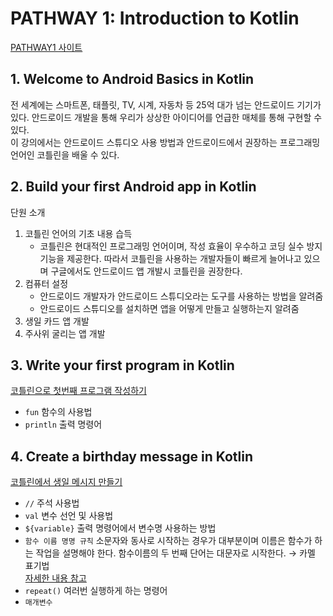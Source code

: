 # PATHWAY 1: Introduction to Kotlin
[PATHWAY1 사이트](https://developer.android.com/courses/pathways/android-basics-kotlin-one)

## 1. Welcome to Android Basics in Kotlin
전 세계에는 스마트폰, 태플릿, TV, 시계, 자동차 등 25억 대가 넘는 안드로이드 기기가 있다. 안드로이드 개발을 통해 우리가 상상한 아이디어를 언급한 매체를 통해 구현할 수 있다. </br>
이 강의에서는 안드로이드 스튜디오 사용 방법과 안드로이드에서 권장하는 프로그래밍 언어인 코틀린을 배울 수 있다.

## 2. Build your first Android app in Kotlin
단원 소개
1. 코틀린 언어의 기초 내용 습득 
    - 코틀린은 현대적인 프로그래밍 언어이며, 작성 효율이 우수하고 코딩 실수 방지 기능을 제공한다. 따라서 코틀린을 사용하는 개발자들이 빠르게 늘어나고 있으며 구글에서도 안드로이드 앱 개발시 코틀린을 권장한다.
2. 컴퓨터 설정
    - 안드로이드 개발자가 안드로이드 스튜디오라는 도구를 사용하는 방법을 알려줌
    - 안드로이드 스튜디오를 설치하면 앱을 어떻게 만들고 실행하는지 알려줌
3. 생일 카드 앱 개발
4. 주사위 굴리는 앱 개발

## 3. Write your first program in Kotlin
[코틀린으로 첫번째 프로그램 작성하기](https://developer.android.com/codelabs/basic-android-kotlin-training-first-kotlin-program?continue=https%3A%2F%2Fdeveloper.android.com%2Fcourses%2Fpathways%2Fandroid-basics-kotlin-one%23codelab-https%3A%2F%2Fdeveloper.android.com%2Fcodelabs%2Fbasic-android-kotlin-training-first-kotlin-program#0)

- `fun` 함수의 사용법
- `println` 출력 명령어

## 4. Create a birthday message in Kotlin
[코틀린에서 생일 메시지 만들기](https://developer.android.com/codelabs/basic-android-kotlin-training-kotlin-birthday-message?continue=https%3A%2F%2Fdeveloper.android.com%2Fcourses%2Fpathways%2Fandroid-basics-kotlin-one%23codelab-https%3A%2F%2Fdeveloper.android.com%2Fcodelabs%2Fbasic-android-kotlin-training-kotlin-birthday-message#1)

- `//` 주석 사용법
- `val` 변수 선언 및 사용법
- `${variable}` 출력 명령어에서 변수명 사용하는 방법
- `함수 이름 명명 규칙` 소문자와 동사로 시작하는 경우가 대부분이며 이름은 함수가 하는 작업을 설명해야 한다. 함수이름의 두 번째 단어는 대문자로 시작한다. → 카멜 표기법</br>
[자세한 내용 참고](https://developer.android.com/kotlin/style-guide)
- `repeat()` 여러번 실행하게 하는 명령어
- `매개변수`